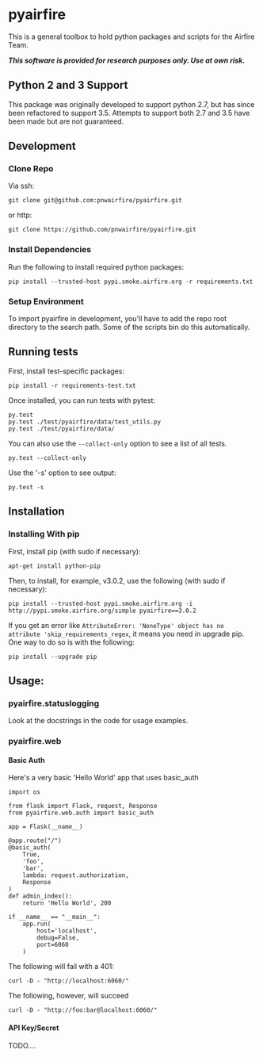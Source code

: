 # pyairfire

This is a general toolbox to hold python packages and scripts for the Airfire
Team.

***This software is provided for research purposes only. Use at own risk.***

## Python 2 and 3 Support

This package was originally developed to support python 2.7, but has since
been refactored to support 3.5. Attempts to support both 2.7 and 3.5 have
been made but are not guaranteed.

## Development

### Clone Repo

Via ssh:

    git clone git@github.com:pnwairfire/pyairfire.git

or http:

    git clone https://github.com/pnwairfire/pyairfire.git

### Install Dependencies

Run the following to install required python packages:

    pip install --trusted-host pypi.smoke.airfire.org -r requirements.txt

### Setup Environment

To import pyairfire in development, you'll have to add the repo root directory
to the search path. Some of the scripts bin do this automatically.

## Running tests

First, install test-specific packages:

    pip install -r requirements-test.txt

Once installed, you can run tests with pytest:

    py.test
    py.test ./test/pyairfire/data/test_utils.py
    py.test ./test/pyairfire/data/

You can also use the ```--collect-only``` option to see a list of all tests.

    py.test --collect-only

Use the '-s' option to see output:

    py.test -s

## Installation

### Installing With pip

First, install pip (with sudo if necessary):

    apt-get install python-pip

Then, to install, for example, v3.0.2, use the following (with sudo if
necessary):

    pip install --trusted-host pypi.smoke.airfire.org -i http://pypi.smoke.airfire.org/simple pyairfire==3.0.2

If you get an error like    ```AttributeError: 'NoneType' object has no attribute 'skip_requirements_regex```, it means you need in upgrade pip.  One way to do so is with the following:

    pip install --upgrade pip

## Usage:

### pyairfire.statuslogging

Look at the docstrings in the code for usage examples.

### pyairfire.web

#### Basic Auth

Here's a very basic 'Hello World' app that uses basic_auth

    import os

    from flask import Flask, request, Response
    from pyairfire.web.auth import basic_auth

    app = Flask(__name__)

    @app.route("/")
    @basic_auth(
        True,
        'foo',
        'bar',
        lambda: request.authorization,
        Response
    )
    def admin_index():
        return 'Hello World', 200

    if __name__ == "__main__":
        app.run(
            host='localhost',
            debug=False,
            port=6060
        )

The following will fail with a 401:

    curl -D - "http://localhost:6060/"

The following, however, will succeed

    curl -D - "http://foo:bar@localhost:6060/"

#### API Key/Secret

TODO....
